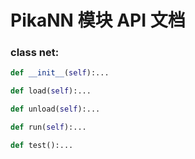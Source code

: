 # PikaNN 模块 API 文档

### class net:
``` python
def __init__(self):...
```

``` python
def load(self):...
```

``` python
def unload(self):...
```

``` python
def run(self):...
```

``` python
def test():...
```

